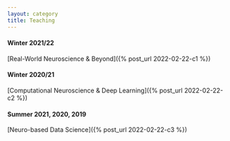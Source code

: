 ```yaml
---
layout: category
title: Teaching
---
```


#### Winter 2021/22

[Real-World Neuroscience & Beyond]({% post_url 2022-02-22-c1 %})

#### Winter 2020/21

[Computational Neuroscience & Deep Learning]({% post_url 2022-02-22-c2 %})

#### Summer 2021, 2020, 2019

[Neuro-based Data Science]({% post_url 2022-02-22-c3 %})
